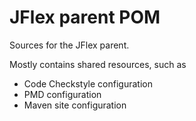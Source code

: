 <!--
  Copyright 2023, Gerwin Klein, Régis Décamps, Steve Rowe
  SPDX-License-Identifier: CC-BY-SA-4.0
-->

# JFlex parent POM

Sources for the JFlex parent. 

Mostly contains shared resources, such as

- Code Checkstyle configuration
- PMD configuration
- Maven site configuration
